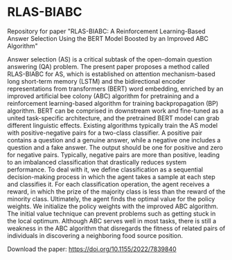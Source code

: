 # RLAS-BIABC
Repository for paper "RLAS-BIABC: A Reinforcement Learning-Based Answer Selection Using the BERT Model Boosted by an Improved ABC Algorithm"

Answer selection (AS) is a critical subtask of the open-domain question answering (QA) problem. The present paper proposes a method called RLAS-BIABC for AS, which is established on attention mechanism-based long short-term memory (LSTM) and the bidirectional encoder representations from transformers (BERT) word embedding, enriched by an improved artificial bee colony (ABC) algorithm for pretraining and a reinforcement learning-based algorithm for training backpropagation (BP) algorithm. BERT can be comprised in downstream work and fine-tuned as a united task-specific architecture, and the pretrained BERT model can grab different linguistic effects. Existing algorithms typically train the AS model with positive-negative pairs for a two-class classifier. A positive pair contains a question and a genuine answer, while a negative one includes a question and a fake answer. The output should be one for positive and zero for negative pairs. Typically, negative pairs are more than positive, leading to an imbalanced classification that drastically reduces system performance. To deal with it, we define classification as a sequential decision-making process in which the agent takes a sample at each step and classifies it. For each classification operation, the agent receives a reward, in which the prize of the majority class is less than the reward of the minority class. Ultimately, the agent finds the optimal value for the policy weights. We initialize the policy weights with the improved ABC algorithm. The initial value technique can prevent problems such as getting stuck in the local optimum. Although ABC serves well in most tasks, there is still a weakness in the ABC algorithm that disregards the fitness of related pairs of individuals in discovering a neighboring food source position.

Download the paper: https://doi.org/10.1155/2022/7839840
